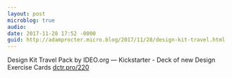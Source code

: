 ```yaml
---
layout: post
microblog: true
audio: 
date: 2017-11-28 17:52 -0000
guid: http://adamprocter.micro.blog/2017/11/28/design-kit-travel.html
---
```

Design Kit Travel Pack by IDEO.org — Kickstarter  - Deck of new Design Exercise Cards [dctr.pro/220](http://dctr.pro/220) 
